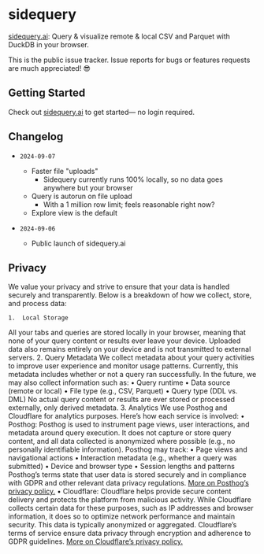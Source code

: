 # sidequery

[sidequery.ai](https://sidequery.ai): Query & visualize remote & local CSV and Parquet with DuckDB in your browser. 

This is the public issue tracker. Issue reports for bugs or features requests are much appreciated! 😎

## Getting Started
Check out [sidequery.ai](https://sidequery.ai) to get started— no login required. 

## Changelog

- `2024-09-07`
  - Faster file "uploads"
    - Sidequery currently runs 100% locally, so no data goes anywhere but your browser
  - Query is autorun on file upload
    - With a 1 million row limit; feels reasonable right now?
  - Explore view is the default

- `2024-09-06`
  - Public launch of sidequery.ai

## Privacy
We value your privacy and strive to ensure that your data is handled securely and transparently. Below is a breakdown of how we collect, store, and process data:

	1.	Local Storage
All your tabs and queries are stored locally in your browser, meaning that none of your query content or results ever leave your device. Uploaded data also remains entirely on your device and is not transmitted to external servers.
	2.	Query Metadata
We collect metadata about your query activities to improve user experience and monitor usage patterns. Currently, this metadata includes whether or not a query ran successfully. In the future, we may also collect information such as:
	•	Query runtime
	•	Data source (remote or local)
	•	File type (e.g., CSV, Parquet)
	•	Query type (DDL vs. DML)
No actual query content or results are ever stored or processed externally, only derived metadata.
	3.	Analytics
We use Posthog and Cloudflare for analytics purposes. Here’s how each service is involved:
	•	Posthog:
Posthog is used to instrument page views, user interactions, and metadata around query execution. It does not capture or store query content, and all data collected is anonymized where possible (e.g., no personally identifiable information). Posthog may track:
	•	Page views and navigational actions
	•	Interaction metadata (e.g., whether a query was submitted)
	•	Device and browser type
	•	Session lengths and patterns
Posthog’s terms state that user data is stored securely and in compliance with GDPR and other relevant data privacy regulations. [More on Posthog’s privacy policy.](https://posthog.com/privacy)
	•	Cloudflare:
Cloudflare helps provide secure content delivery and protects the platform from malicious activity. While Cloudflare collects certain data for these purposes, such as IP addresses and browser information, it does so to optimize network performance and maintain security. This data is typically anonymized or aggregated. Cloudflare’s terms of service ensure data privacy through encryption and adherence to GDPR guidelines. [More on Cloudflare’s privacy policy.](https://www.cloudflare.com/privacypolicy/)
